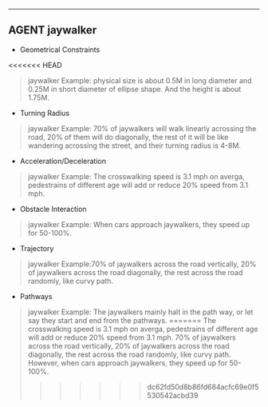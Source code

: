 ----
## AGENT jaywalker
* Geometrical Constraints

<<<<<<< HEAD
>jaywalker Example: physical size is about 0.5M in long diameter and 0.25M in short diameter of ellipse shape. And the height is about 1.75M.

* Turning Radius

>jaywalker Example: 70% of jaywalkers will walk linearly acrossing the road, 20% of them will do diagonally, the rest of it will be like wandering acrossing the street, and their turning radius is 4-8M.

* Acceleration/Deceleration

>jaywalker Example: The crosswalking speed is 3.1 mph on averga, pedestrains of different age will add or reduce 20% speed from 3.1 mph.

* Obstacle Interaction

>jaywalker Example: When cars approach jaywalkers, they speed up for 50-100%.

* Trajectory

>jaywalker Example:70% of jaywalkers across the road vertically, 20% of jaywalkers across the road diagonally, the rest across the road randomly, like curvy path.

* Pathways

>jaywalker Example: The jaywalkers mainly halt in the path way, or let say they start and end from the pathways.
=======
The crosswalking speed is 3.1 mph on averga, pedestrains of different age will add or reduce 20% speed from 3.1 mph.
70% of jaywalkers across the road vertically, 20% of jaywalkers across the road diagonally, the rest across the road randomly, like curvy path.
However, when cars approach jaywalkers, they speed up for 50-100%.
>>>>>>> dc62fd50d8b86fd684acfc69e0f5530542acbd39


